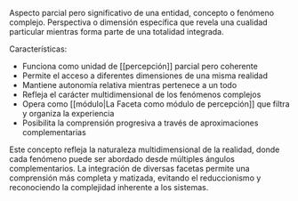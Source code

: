 Aspecto parcial pero significativo de una entidad, concepto o fenómeno complejo. Perspectiva o dimensión específica que revela una cualidad particular mientras forma parte de una totalidad integrada.

Características:
- Funciona como unidad de [[percepción]] parcial pero coherente
- Permite el acceso a diferentes dimensiones de una misma realidad
- Mantiene autonomía relativa mientras pertenece a un todo
- Refleja el carácter multidimensional de los fenómenos complejos
- Opera como [[módulo|La Faceta como módulo de percepción]] que filtra y organiza la experiencia
- Posibilita la comprensión progresiva a través de aproximaciones complementarias

Este concepto refleja la naturaleza multidimensional de la realidad, donde cada fenómeno puede ser abordado desde múltiples ángulos complementarios. La integración de diversas facetas permite una comprensión más completa y matizada, evitando el reduccionismo y reconociendo la complejidad inherente a los sistemas.

